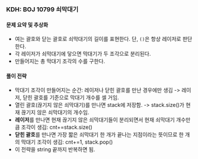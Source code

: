 ### KDH: BOJ 10799 쇠막대기

#### 문제 요약 및 추상화
- 여는 괄호와 닫는 괄호로 쇠막대기의 길이를 표현한다. 단, `()`은 항상 레이저로 판단한다.
- 각 레이저가 쇠막대기에 닿으면 막대기가 두 조각으로 분리된다.
- 만들어지는 총 막대기 조각의 수를 구한다.

#### 풀이 전략
- 막대기 조각이 만들어지는 순간: 레이저나 닫힌 괄호를 만난 경우에만 생김 -> 레이저, 닫힌 괄호를 기준으로 막대기 개수를 셀 거임.
- 열린 괄호(끊기지 않은 쇠막대기)를 만나면 stack에 저장함. -> stack.size()가 현재 끊기지 않은 쇠막대기의 개수임.
- **레이저**를 만나면 현재 끊기지 않은 쇠막대기들이 분리되면서 현재 쇠막대기 개수만큼 조각이 생김: cnt+=stack.size()
- **닫힌 괄호**를 만나면 가장 짧은 쇠막대기 한 개가 끝나는 지점이라는 뜻이므로 한 개의 막대기 조각이 생김: cnt+=1, stack.pop()
- 이 전략을 string 끝까지 반복하면 됨.


